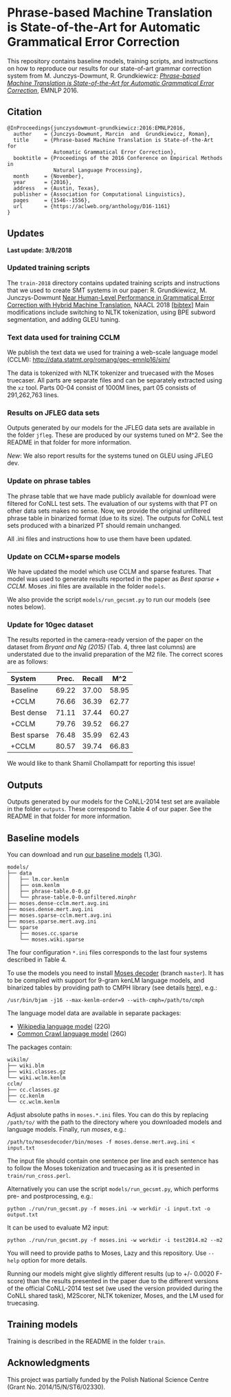Phrase-based Machine Translation is State-of-the-Art for Automatic Grammatical Error Correction
===============================================================================================

This repository contains baseline models, training scripts, and
instructions on how to reproduce our results for our state-of-art grammar
correction system from M. Junczys-Dowmunt, R. Grundkiewicz: [_Phrase-based
Machine Translation is State-of-the-Art for Automatic Grammatical Error
Correction_](http://www.aclweb.org/anthology/D/D16/D16-1161.pdf), EMNLP 2016.


Citation
--------

    @InProceedings{junczysdowmunt-grundkiewicz:2016:EMNLP2016,
      author    = {Junczys-Dowmunt, Marcin  and  Grundkiewicz, Roman},
      title     = {Phrase-based Machine Translation is State-of-the-Art for
                   Automatic Grammatical Error Correction},
      booktitle = {Proceedings of the 2016 Conference on Empirical Methods in
                   Natural Language Processing},
      month     = {November},
      year      = {2016},
      address   = {Austin, Texas},
      publisher = {Association for Computational Linguistics},
      pages     = {1546--1556},
      url       = {https://aclweb.org/anthology/D16-1161}
    }


Updates
-------

**Last update: 3/8/2018**

### Updated training scripts

The `train-2018` directory contains updated training scripts and instructions
that we used to create SMT systems in our paper: R. Grundkiewicz, M.
Junczys-Dowmunt [Near Human-Level Performance in Grammatical Error Correction
with Hybrid Machine Translation](http://aclweb.org/anthology/N18-2046), NAACL
2018 [[bibtex]](http://aclweb.org/anthology/N18-2046.bib)
Main modifications include switching to NLTK tokenization, using BPE subword
segmentation, and adding GLEU tuning.

### Text data used for training CCLM

We publish the text data we used for training a web-scale language model
(CCLM): http://data.statmt.org/romang/gec-emnlp16/sim/

The data is tokenized with NLTK tokenizer and truecased with the Moses
truecaser. All parts are separate files and can be separately extracted using
the `xz` tool. Parts 00-04 consist of 1000M lines, part 05 consists of
291,262,763 lines.

### Results on JFLEG data sets

Outputs generated by our models for the JFLEG data sets are available in the
folder `jfleg`. These are produced by our systems tuned on M^2.  See the README
in that folder for more information.

*New*: We also report results for the systems tuned on GLEU using JFLEG dev.

### Update on phrase tables

The phrase table that we have made publicly available for download were
filtered for CoNLL test sets.  The evaluation of our systems with that PT on
other data sets makes no sense.  Now, we provide the original unfiltered phrase
table in binarized format (due to its size).  The outputs for CoNLL test sets
produced with a binarized PT should remain unchanged.

All .ini files and instructions how to use them have been updated.

### Update on CCLM+sparse models

We have updated the model which use CCLM and sparse features. That model was
used to generate results reported in the paper as _Best sparse + CCLM_. Moses
.ini files are available in the folder `models`.

We also provide the script `models/run_gecsmt.py` to run our models (see notes
below).

### Update for 10gec dataset

The results reported in the camera-ready version of the paper on the dataset
from _Bryant and Ng (2015)_ (Tab. 4, three last columns) are understated due to
the invalid preparation of the M2 file. The correct scores are as follows:

| System | Prec. | Recall | M^2 |
| :--- | --- | --- | --- |
| Baseline    | 69.22 | 37.00 | 58.95 |
| +CCLM       | 76.66 | 36.39 | 62.77 |
| Best dense  | 71.11 | 37.44 | 60.27 |
| +CCLM       | 79.76 | 39.52 | 66.27 |
| Best sparse | 76.48 | 35.99 | 62.43 |
| +CCLM       | 80.57 | 39.74 | 66.83 |

We would like to thank Shamil Chollampatt for reporting this issue!


Outputs
-------

Outputs generated by our models for the CoNLL-2014 test set are available in
the folder `outputs`. These correspond to Table 4 of our paper. See the README
in that folder for more information.


Baseline models
---------------

You can download and run [our baseline
models](http://data.statmt.org/romang/gec-emnlp16/models.tgz) (1,3G).


    models/
    ├── data
    │   ├── lm.cor.kenlm
    │   ├── osm.kenlm
    │   ├── phrase-table.0-0.gz
    │   └── phrase-table.0-0.unfiltered.minphr
    ├── moses.dense-cclm.mert.avg.ini
    ├── moses.dense.mert.avg.ini
    ├── moses.sparse-cclm.mert.avg.ini
    ├── moses.sparse.mert.avg.ini
    └── sparse
        ├── moses.cc.sparse
        └── moses.wiki.sparse

The four configuration `*.ini` files corresponds to the last four systems
described in Table 4.

To use the models you need to install [Moses
decoder](https://github.com/moses-smt/mosesdecoder) (branch `master`). It has
to be compiled with support for 9-gram kenLM language models, and binarized
tables by providing path to CMPH library (see details
[here](http://www.statmt.org/moses/?n=Advanced.RuleTables#ntoc3)), e.g.:

    /usr/bin/bjam -j16 --max-kenlm-order=9 --with-cmph=/path/to/cmph

The language model data are available in separate packages:

* [Wikipedia language model](http://data.statmt.org/romang/gec-emnlp16/wikilm.tgz) (22G)
* [Common Crawl language model](http://data.statmt.org/romang/gec-emnlp16/cclm.tgz) (26G)

The packages contain:

    wikilm/
    ├── wiki.blm
    ├── wiki.classes.gz
    └── wiki.wclm.kenlm
    cclm/
    ├── cc.classes.gz
    ├── cc.kenlm
    └── cc.wclm.kenlm

Adjust absolute paths in `moses.*.ini` files. You can do this by replacing
`/path/to/` with the path to the directory where you downloaded models and
language models. Finally, run _moses_, e.g.:

    /path/to/mosesdecoder/bin/moses -f moses.dense.mert.avg.ini < input.txt

The input file should contain one sentence per line and each sentence has to
follow the Moses tokenization and truecasing as it is presented in
`train/run_cross.perl`.

Alternatively you can use the script `models/run_gecsmt.py`, which performs
pre- and postprocessing, e.g.:

    python ./run/run_gecsmt.py -f moses.ini -w workdir -i input.txt -o output.txt

It can be used to evaluate M2 input:

    python ./run/run_gecsmt.py -f moses.ini -w workdir -i test2014.m2 --m2

You will need to provide paths to Moses, Lazy and this repository. Use `--help`
option for more details.

Running our models might give slightly different results (up to +/- 0.0020
F-score) than the results presented in the paper due to the different versions
of the official CoNLL-2014 test set (we used the version provided during the
CoNLL shared task), M2Scorer, NLTK tokenizer, Moses, and the LM used for
truecasing.


Training models
---------------

Training is described in the README in the folder `train`.


Acknowledgments
---------------

This project was partially funded by the Polish National Science Centre (Grant
No. 2014/15/N/ST6/02330).
